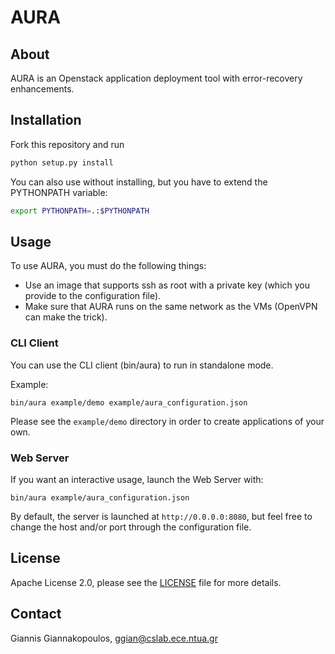 AURA
====

About
-----
AURA is an Openstack application deployment tool with error-recovery enhancements.

Installation
------------
Fork this repository and run 
```bash
python setup.py install
```
You can also use without installing, but you have to extend the PYTHONPATH variable: 
```bash
export PYTHONPATH=.:$PYTHONPATH
```

Usage
-----

To use AURA, you must do the following things:

 - Use an image that supports ssh as root with a private key (which you provide to the configuration file).
 - Make sure that AURA runs on the same network as the VMs (OpenVPN can make the trick).

### CLI Client
You can use the CLI client (bin/aura) to run in standalone mode.

Example:

```
bin/aura example/demo example/aura_configuration.json
```

Please see the `example/demo` directory in order to create applications of your own.

### Web Server
If you want an interactive usage, launch the Web Server with:

```
bin/aura example/aura_configuration.json
```

By default, the server is launched at `http://0.0.0.0:8080`, but feel free to change the host and/or port through the configuration file. 

License
-------
Apache License 2.0, please see the [LICENSE](LICENSE) file for more details.

Contact
-------
Giannis Giannakopoulos, ggian@cslab.ece.ntua.gr
